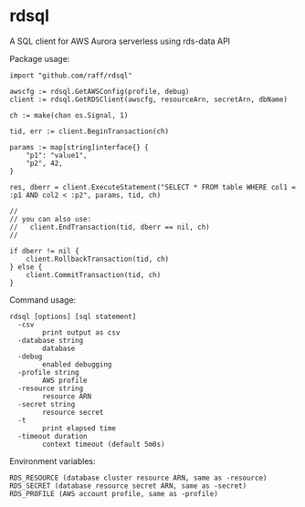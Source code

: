 # rdsql
A SQL client for AWS Aurora serverless using rds-data API

Package usage:

    import "github.com/raff/rdsql"

    awscfg := rdsql.GetAWSConfig(profile, debug)
    client := rdsql.GetRDSClient(awscfg, resourceArn, secretArn, dbName)

    ch := make(chan os.Signal, 1)

    tid, err := client.BeginTransaction(ch)

    params := map[string]interface{} {
        "p1": "value1",
        "p2", 42,
    }

    res, dberr = client.ExecuteStatement("SELECT * FROM table WHERE col1 = :p1 AND col2 < :p2", params, tid, ch)

    //
    // you can also use:
    //   client.EndTransaction(tid, dberr == nil, ch)
    //

    if dberr != nil {
        client.RollbackTransaction(tid, ch)
    } else {
        client.CommitTransaction(tid, ch)
    }

Command usage:

    rdsql [options] [sql statement]
      -csv
            print output as csv
      -database string
            database
      -debug
            enabled debugging
      -profile string
            AWS profile
      -resource string
            resource ARN
      -secret string
            resource secret
      -t	
            print elapsed time
      -timeout duration
            context timeout (default 5m0s)

Environment variables:

    RDS_RESOURCE (database cluster resource ARN, same as -resource)
    RDS_SECRET (database resource secret ARN, same as -secret)
    RDS_PROFILE (AWS account profile, same as -profile)
